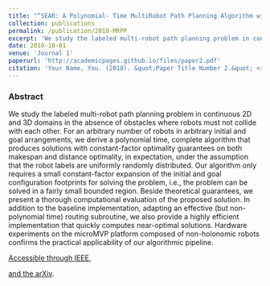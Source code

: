 ```yaml
---
title: "“SEAR: A Polynomial- Time MultiRobot Path Planning Algorithm with Expected Constant-Factor Optimality Guarantee"
collection: publications
permalink: /publication/2018-MRPP
excerpt: 'We study the labeled multi-robot path planning problem in continuous 2D and 3D domains in the absence of obstacles where robots must not collide with each other'
date: 2010-10-01
venue: 'Journal 1'
paperurl: 'http://academicpages.github.io/files/paper2.pdf'
citation: 'Your Name, You. (2010). &quot;Paper Title Number 2.&quot; <i>Journal 1</i>. 1(2).'
---
```

### Abstract

We study the labeled multi-robot path planning problem in continuous 2D and 3D domains in the absence of obstacles where robots must not collide with each other. For an arbitrary number of robots in arbitrary initial and goal arrangements, we derive a polynomial time, complete algorithm that produces solutions with constant-factor optimality guarantees on both makespan and distance optimality, in expectation, under the assumption that the robot labels are uniformly randomly distributed. Our algorithm only requires a small constant-factor expansion of the initial and goal configuration footprints for solving the problem, i.e., the problem can be solved in a fairly small bounded region. Beside theoretical guarantees, we present a thorough computational evaluation of the proposed solution. In addition to the baseline implementation, adapting an effective (but non-polynomial time) routing subroutine, we also provide a highly efficient implementation that quickly computes near-optimal solutions. Hardware experiments on the microMVP platform composed of non-holonomic robots confirms the practical applicability of our algorithmic pipeline.

[Accessible through IEEE](https://ieeexplore.ieee.org/document/8594417),

[and the arXiv](https://arxiv.org/abs/1709.08215).
